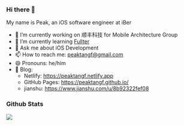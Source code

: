 ### Hi there 👋

My name is Peak, an iOS software engineer at iBer

- 🔭 I’m currently working on 顺丰科技 for Mobile Architecture Group
- 🌱 I’m currently learning  [Fullter](https://flutter.dev/)
- 💬 Ask me about iOS Development
- 📫 How to reach me: peaktangf@gmail.com
- 😄 Pronouns: he/him
- 🎤 Blog: 
    - Netlify: https://peaktangf.netlify.app
    - GitHub Pages: https://peaktangf.github.io/
    - jianshu: https://www.jianshu.com/u/8b92322fef08

### Github Stats

<img src="https://github-readme-stats.vercel.app/api?username=peaktangf">
